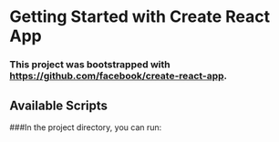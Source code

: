 #  Getting Started with Create React App

###   This project was bootstrapped with https://github.com/facebook/create-react-app.

##   Available Scripts

###In the project directory, you can run:
